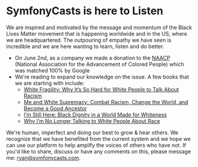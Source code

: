 # SymfonyCasts is here to Listen

We are inspired and motivated by the message and momentum of the Black Lives Matter movement
that is happening worldwide and in the US, where we are headquartered. The outpouring
of empathy we have seen is incredible and we are here wanting to learn, listen and do better.

 - On June 2nd, as a company we made a donation to the [NAACP](https://naacp.org) (National Association for the Advancement of Colored People) which was matched 100% by Google
 - We're reading to expand our knowledge on the issue. A few books that we are starting with include:
    - [White Fragility: Why It’s So Hard for White People to Talk About Racism](https://robindiangelo.com/publications/)
    - [Me and White Supremacy: Combat Racism, Change the World, and Become a Good Ancestor](https://www.meandwhitesupremacybook.com/)
    - [I’m Still Here: Black Dignity in a World Made for Whiteness](https://austinchanning.com/books)
    - [Why I’m No Longer Talking to White People About Race](https://renieddolodge.co.uk/books/)

We're human, imperfect and doing our best to grow & hear others. We recognize that
we have benefited from the current system and we hope we can use our platform to help
amplify the voices of others who have not. If you'd like to share, discuss or have
any comments on this, please message me: [ryan@symfonycasts.com](mailto:ryan@symfonycasts.com).
